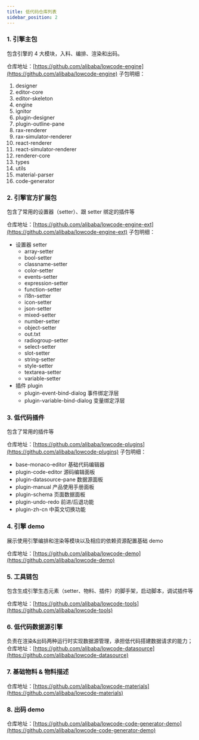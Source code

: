 ```yaml
---
title: 低代码仓库列表
sidebar_position: 2
---
```

### 1. 引擎主包
包含引擎的 4 大模块，入料、编排、渲染和出码。

仓库地址：[https://github.com/alibaba/lowcode-engine](https://github.com/alibaba/lowcode-engine)
子包明细：

1. designer
2. editor-core
3. editor-skeleton
4. engine
5. ignitor
6. plugin-designer
7. plugin-outline-pane
8. rax-renderer
9. rax-simulator-renderer
10. react-renderer
11. react-simulator-renderer
12. renderer-core
13. types
14. utils
15. material-parser
16. code-generator

### 2. 引擎官方扩展包
包含了常用的设置器（setter）、跟 setter 绑定的插件等

仓库地址：[https://github.com/alibaba/lowcode-engine-ext](https://github.com/alibaba/lowcode-engine-ext)
子包明细：

- 设置器 setter
   - array-setter
   - bool-setter
   - classname-setter
   - color-setter
   - events-setter
   - expression-setter
   - function-setter
   - i18n-setter
   - icon-setter
   - json-setter
   - mixed-setter
   - number-setter
   - object-setter
   - out.txt
   - radiogroup-setter
   - select-setter
   - slot-setter
   - string-setter
   - style-setter
   - textarea-setter
   - variable-setter
- 插件 plugin
   - plugin-event-bind-dialog 事件绑定浮层
   - plugin-variable-bind-dialog 变量绑定浮层
### 3. 低代码插件
包含了常用的插件等

仓库地址：[https://github.com/alibaba/lowcode-plugins](https://github.com/alibaba/lowcode-plugins)
子包明细：

- base-monaco-editor 基础代码编辑器
- plugin-code-editor 源码编辑面板
- plugin-datasource-pane 数据源面板
- plugin-manual 产品使用手册面板
- plugin-schema 页面数据面板
- plugin-undo-redo 前进/后退功能
- plugin-zh-cn 中英文切换功能

### 4. 引擎 demo
展示使用引擎编排和渲染等模块以及相应的依赖资源配置基础 demo

仓库地址：[https://github.com/alibaba/lowcode-demo](https://github.com/alibaba/lowcode-demo)
### 5. 工具链包
包含生成引擎生态元素（setter、物料、插件）的脚手架，启动脚本，调试插件等

仓库地址：[https://github.com/alibaba/lowcode-tools](https://github.com/alibaba/lowcode-tools)
### 6. 低代码数据源引擎
负责在渲染&出码两种运行时实现数据源管理，承担低代码搭建数据请求的能力；
仓库地址：[https://github.com/alibaba/lowcode-datasource](https://github.com/alibaba/lowcode-datasource)
### 7. 基础物料 & 物料描述
仓库地址：[https://github.com/alibaba/lowcode-materials](https://github.com/alibaba/lowcode-materials)
### 8. 出码 demo
仓库地址：[https://github.com/alibaba/lowcode-code-generator-demo](https://github.com/alibaba/lowcode-code-generator-demo)
